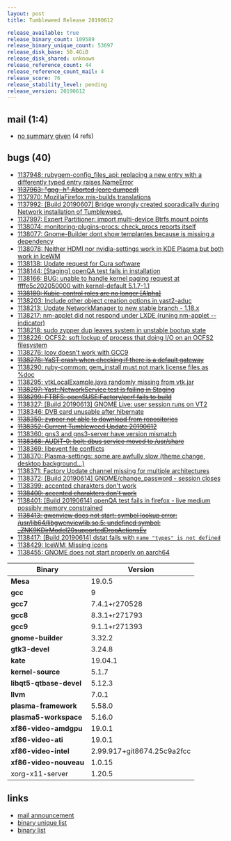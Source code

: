 ```yaml
---
layout: post
title: Tumbleweed Release 20190612

release_available: true
release_binary_count: 109589
release_binary_unique_count: 53697
release_disk_base: 50.4GiB
release_disk_shared: unknown
release_reference_count: 44
release_reference_count_mail: 4
release_score: 76
release_stability_level: pending
release_version: 20190612
---
```


## mail (1:4)

- [no summary given](https://lists.opensuse.org/opensuse-factory/2019-06/msg00177.html) (4 refs)

## bugs (40)

<!--more-->

- [1137948: rubygem-config_files_api: replacing a new entry with a differently typed entry raises NameError](https://bugzilla.opensuse.org/show_bug.cgi?id=1137948)
- ~~[1137963: "gpg -h" Aborted (core dumped)](https://bugzilla.opensuse.org/show_bug.cgi?id=1137963)~~
- [1137970: MozillaFirefox mis-builds translations](https://bugzilla.opensuse.org/show_bug.cgi?id=1137970)
- [1137992: \[Build 20190607\] Bridge wrongly created sporadically during Network installation of Tumbleweed.](https://bugzilla.opensuse.org/show_bug.cgi?id=1137992)
- [1137997: Expert Partitioner: import multi-device Btrfs mount points](https://bugzilla.opensuse.org/show_bug.cgi?id=1137997)
- [1138074: monitoring-plugins-procs: check_procs reports itself](https://bugzilla.opensuse.org/show_bug.cgi?id=1138074)
- [1138077: Gnome-Builder dont show templantes because is missing a dependency](https://bugzilla.opensuse.org/show_bug.cgi?id=1138077)
- [1138078: Neither HDMI nor nvidia-settings work in KDE Plasma but both work in IceWM](https://bugzilla.opensuse.org/show_bug.cgi?id=1138078)
- [1138138: Update request for Cura software](https://bugzilla.opensuse.org/show_bug.cgi?id=1138138)
- [1138144: \[Staging\] openQA test fails in installation](https://bugzilla.opensuse.org/show_bug.cgi?id=1138144)
- [1138166: BUG: unable to handle kernel paging request at ffffe5c202050000 with kernel-default 5.1.7-1.1](https://bugzilla.opensuse.org/show_bug.cgi?id=1138166)
- ~~[1138180: Kubic-control roles are no longer \[Alpha\]](https://bugzilla.opensuse.org/show_bug.cgi?id=1138180)~~
- [1138203: Include other object creation options in yast2-aduc](https://bugzilla.opensuse.org/show_bug.cgi?id=1138203)
- [1138213: Update NetworkManager to new stable branch - 1.18.x](https://bugzilla.opensuse.org/show_bug.cgi?id=1138213)
- [1138217: nm-applet did not respond under LXDE (runing nm-applet --indicator)](https://bugzilla.opensuse.org/show_bug.cgi?id=1138217)
- [1138218: sudo zypper dup leaves system in unstable bootup state](https://bugzilla.opensuse.org/show_bug.cgi?id=1138218)
- [1138226: OCFS2: soft lockup of process that doing I/O on an OCFS2 filesystem](https://bugzilla.opensuse.org/show_bug.cgi?id=1138226)
- [1138276: lcov doesn't work with GCC9](https://bugzilla.opensuse.org/show_bug.cgi?id=1138276)
- ~~[1138278: YaST crash when checking if there is a default gateway](https://bugzilla.opensuse.org/show_bug.cgi?id=1138278)~~
- [1138290: ruby-common: gem_install must not mark license files as %doc](https://bugzilla.opensuse.org/show_bug.cgi?id=1138290)
- [1138295: vtkLocalExample.java randomly missing from vtk.jar](https://bugzilla.opensuse.org/show_bug.cgi?id=1138295)
- ~~[1138297: Yast::NetworkService test is failing in Staging](https://bugzilla.opensuse.org/show_bug.cgi?id=1138297)~~
- ~~[1138299: FTBFS: openSUSE:Factory/perf fails to build](https://bugzilla.opensuse.org/show_bug.cgi?id=1138299)~~
- [1138327: \[Build 20190613\] GNOME Live: user session runs on VT2](https://bugzilla.opensuse.org/show_bug.cgi?id=1138327)
- [1138346: DVB card unusable after hibernate](https://bugzilla.opensuse.org/show_bug.cgi?id=1138346)
- ~~[1138350: zypper not able to download from repositories](https://bugzilla.opensuse.org/show_bug.cgi?id=1138350)~~
- ~~[1138352: Current Tumbleweed Update 20190612](https://bugzilla.opensuse.org/show_bug.cgi?id=1138352)~~
- [1138360: gns3 and gns3-server have version mismatch](https://bugzilla.opensuse.org/show_bug.cgi?id=1138360)
- ~~[1138368: AUDIT-0: bolt: dbus service moved to /usr/share](https://bugzilla.opensuse.org/show_bug.cgi?id=1138368)~~
- [1138369: libevent file conflicts](https://bugzilla.opensuse.org/show_bug.cgi?id=1138369)
- [1138370: Plasma-settings: some are awfully slow (theme change, desktop background...)](https://bugzilla.opensuse.org/show_bug.cgi?id=1138370)
- [1138371: Factory Update channel missing for multiple architectures](https://bugzilla.opensuse.org/show_bug.cgi?id=1138371)
- [1138372: \[Build 20190614\] GNOME/change_password - session closes](https://bugzilla.opensuse.org/show_bug.cgi?id=1138372)
- [1138399: accented charakters don't work](https://bugzilla.opensuse.org/show_bug.cgi?id=1138399)
- ~~[1138400: accented charakters don't work](https://bugzilla.opensuse.org/show_bug.cgi?id=1138400)~~
- [1138401: \[Build 20190614\] openQA test fails in firefox - live medium possibly memory constrained](https://bugzilla.opensuse.org/show_bug.cgi?id=1138401)
- ~~[1138413: gwenview does not start: symbol lookup error: /usr/lib64/libgwenviewlib.so.5: undefined symbol: _ZNK9KDirModel20supportedDropActionsEv](https://bugzilla.opensuse.org/show_bug.cgi?id=1138413)~~
- [1138417: \[Build 20190614\] dstat fails with `name "types" is not defined`](https://bugzilla.opensuse.org/show_bug.cgi?id=1138417)
- [1138429: IceWM: Missing icons](https://bugzilla.opensuse.org/show_bug.cgi?id=1138429)
- [1138455: GNOME does not start properly on aarch64](https://bugzilla.opensuse.org/show_bug.cgi?id=1138455)

Binary | Version
--- | ---
**Mesa** | 19.0.5
**gcc** | 9
**gcc7** | 7.4.1+r270528
**gcc8** | 8.3.1+r271793
**gcc9** | 9.1.1+r271393
**gnome-builder** | 3.32.2
**gtk3-devel** | 3.24.8
**kate** | 19.04.1
**kernel-source** | 5.1.7
**libqt5-qtbase-devel** | 5.12.3
**llvm** | 7.0.1
**plasma-framework** | 5.58.0
**plasma5-workspace** | 5.16.0
**xf86-video-amdgpu** | 19.0.1
**xf86-video-ati** | 19.0.1
**xf86-video-intel** | 2.99.917+git8674.25c9a2fcc
**xf86-video-nouveau** | 1.0.15
xorg-x11-server | 1.20.5

## links

- [mail announcement](https://lists.opensuse.org/opensuse-factory/2019-06/msg00175.html)
- [binary unique list](http://download.opensuse.org/history/20190612/rpm.unique.list)
- [binary list](http://download.opensuse.org/history/20190612/rpm.list)
